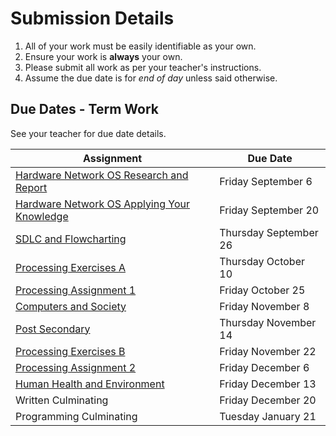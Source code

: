 # Submission Details
1. All of your work must be easily identifiable as your own.
2. Ensure your work is **always** your own.
3. Please submit all work as per your teacher's instructions.
4. Assume the due date is for _end of day_ unless said otherwise.

## Due Dates - Term Work
See your teacher for due date details.

| Assignment                               | Due Date                               |
| ---------------------------------------- | ---------------------------------------- |
| [Hardware Network OS Research and Report](./Hardware-Network-OS-Research-and-Report) | Friday September 6 |
| [Hardware Network OS Applying Your Knowledge](./Hardware-Network-OS-Applying-Your-Knowledge)            | Friday September 20  |
| [SDLC and Flowcharting](./SDLC-and-Flowcharting) | Thursday September 26 |
| [Processing Exercises A](./Processing-Exercise-Set-A) | Thursday October 10 |
| [Processing Assignment 1](./Processing-Assignment-1) | Friday October 25 |
| [Computers and Society](./Computers-And-Society) | Friday November 8 |
| [Post Secondary](./Post-Secondary-Opportunities) | Thursday November 14 |
| [Processing Exercises B](./Processing-Exercise-Set-B) | Friday November 22 |
| [Processing Assignment 2](./Processing-Assignment-2) | Friday December 6 |
| [Human Health and Environment](./Human-Health-and-Environment) | Friday December 13 |
| Written Culminating | Friday December 20 |
| Programming Culminating | Tuesday January 21 |

